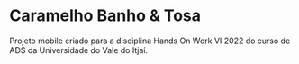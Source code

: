 # Caramelho Banho & Tosa

Projeto mobile criado para a disciplina Hands On Work VI 2022 do curso de ADS da Universidade do Vale do Itjaí.
